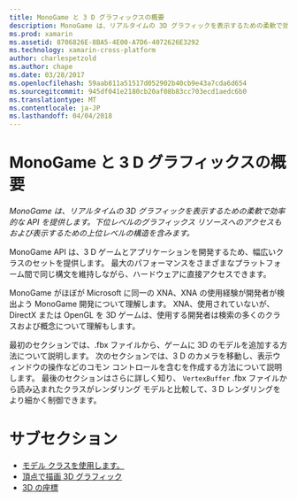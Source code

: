 ```yaml
---
title: MonoGame と 3 D グラフィックスの概要
description: MonoGame は、リアルタイムの 3D グラフィックを表示するための柔軟で効率的な API を提供します。 下位レベルのグラフィックス リソースへのアクセスもおよび表示するための上位レベルの構造を含みます。
ms.prod: xamarin
ms.assetid: 8706826E-8BA5-4E00-A7D6-4072626E3292
ms.technology: xamarin-cross-platform
author: charlespetzold
ms.author: chape
ms.date: 03/28/2017
ms.openlocfilehash: 59aab811a51517d052902b40cb9e43a7cda6d654
ms.sourcegitcommit: 945df041e2180cb20af08b83cc703ecd1aedc6b0
ms.translationtype: MT
ms.contentlocale: ja-JP
ms.lasthandoff: 04/04/2018
---
```

# <a name="introduction-to-3d-graphics-with-monogame"></a>MonoGame と 3 D グラフィックスの概要

_MonoGame は、リアルタイムの 3D グラフィックを表示するための柔軟で効率的な API を提供します。下位レベルのグラフィックス リソースへのアクセスもおよび表示するための上位レベルの構造を含みます。_

MonoGame API は、3 D ゲームとアプリケーションを開発するため、幅広いクラスのセットを提供します。 最大のパフォーマンスをさまざまなプラットフォーム間で同じ構文を維持しながら、ハードウェアに直接アクセスできます。

MonoGame がほぼが Microsoft に同一の XNA、XNA の使用経験が開発者が検出よう MonoGame 開発について理解します。 XNA、使用されていないが、DirectX または OpenGL を 3D ゲームは、使用する開発者は検索の多くのクラスおよび概念について理解もします。

最初のセクションでは、.fbx ファイルから、ゲームに 3D のモデルを追加する方法について説明します。 次のセクションでは、3 D のカメラを移動し、表示ウィンドウの操作などのコモン コントロールを含むを作成する方法について説明します。 最後のセクションはさらに詳しく知り、 `VertexBuffer` .fbx ファイルから読み込まれたクラスがレンダリング モデルと比較して、3 D レンダリングをより細かく制御できます。


# <a name="subsections"></a>サブセクション

- [モデル クラスを使用します。](~/graphics-games/monogame/3d/part1.md)
- [頂点で描画 3D グラフィック](~/graphics-games/monogame/3d/part2.md)
- [3D の座標](~/graphics-games/monogame/3d/part3.md)